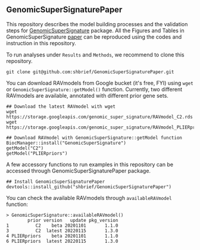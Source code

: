 ## GenomicSuperSignaturePaper

This repository describes the model building processes and the validation steps
for [GenomicSuperSignature](https://github.com/shbrief/GenomicSuperSignature) 
package. All the Figures and Tables in GenomicSuperSignature [paper](https://www.nature.com/articles/s41467-022-31411-3) 
can be reproduced using the codes and instruction in this repository. 

To run analyses under `Results` and `Methods`, we recommend to clone this 
repository. 

```
git clone git@github.com:shbrief/GenomicSuperSignaturePaper.git
```

You can download RAVmodels from Google bucket (it's free, FYI) using `wget` or
`GenomicSuperSignature::getModel()` function. Currently, two different 
RAVmodels are available, annotated with different prior gene sets. 

```
## Download the latest RAVmodel with wget
wget https://storage.googleapis.com/genomic_super_signature/RAVmodel_C2.rds
wget https://storage.googleapis.com/genomic_super_signature/RAVmodel_PLIERpriors.rds

## Download RAVmodel with GenomicSuperSignature::getModel function
BiocManager::install("GenomicSuperSignature")
getModel("C2")
getModel("PLIERpriors")
```

A few accessory functions to run examples in this repository can be accessed
through GenomicSuperSignaturePaper package.

```
## Install GenomicSuperSignaturePaper
devtools::install_github("shbrief/GenomicSuperSignaturePaper")
```

You can check the available RAVmodels through `availableRAVmodel` function:
```
> GenomicSuperSignature::availableRAVmodel()
        prior version   update pkg_version
1          C2    beta 20201101       1.1.0
3          C2  latest 20220115       1.3.0
4 PLIERpriors    beta 20201101       1.1.0
6 PLIERpriors  latest 20220115       1.3.0
```

